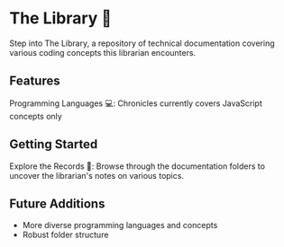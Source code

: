 # The Library 📖
Step into The Library, a repository of technical documentation covering various coding concepts this librarian encounters.

## Features ##
Programming Languages 💻: Chronicles currently covers JavaScript concepts only

## Getting Started ##
Explore the Records 📜: Browse through the documentation folders to uncover the librarian's notes on various topics.

## Future Additions 
- More diverse programming languages and concepts
- Robust folder structure
